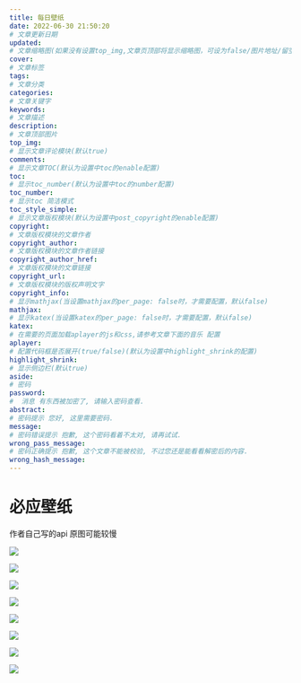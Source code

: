 ```yaml
---
title: 每日壁纸
date: 2022-06-30 21:50:20
# 文章更新日期
updated: 
# 文章缩略图(如果没有设置top_img,文章页顶部将显示缩略图，可设为false/图片地址/留空)
cover:
# 文章标签
tags:
# 文章分类
categories: 
# 文章关键字
keywords: 
# 文章描述
description: 
# 文章顶部图片
top_img: 
# 显示文章评论模块(默认true)
comments: 
# 显示文章TOC(默认为设置中toc的enable配置)
toc: 
# 显示toc_number(默认为设置中toc的number配置)
toc_number: 
# 显示toc 简洁模式
toc_style_simple: 
# 显示文章版权模块(默认为设置中post_copyright的enable配置)
copyright: 
# 文章版权模块的文章作者
copyright_author: 
# 文章版权模块的文章作者链接
copyright_author_href:
# 文章版权模块的文章链接
copyright_url:
# 文章版权模块的版权声明文字
copyright_info:
# 显示mathjax(当设置mathjax的per_page: false时，才需要配置，默认false)
mathjax:
# 显示katex(当设置katex的per_page: false时，才需要配置，默认false)
katex:
# 在需要的页面加载aplayer的js和css,请参考文章下面的音乐 配置
aplayer:
# 配置代码框是否展开(true/false)(默认为设置中highlight_shrink的配置)
highlight_shrink:
# 显示侧边栏(默认true)
aside:
# 密码
password:
#  消息 有东西被加密了, 请输入密码查看.
abstract:
# 密码提示 您好, 这里需要密码.
message:
# 密码错误提示 抱歉, 这个密码看着不太对, 请再试试.
wrong_pass_message:
# 密码正确提示 抱歉, 这个文章不能被校验, 不过您还是能看看解密后的内容.
wrong_hash_message:
---
```

# 必应壁纸

作者自己写的api
原图可能较慢

![](https://api.cxl2020mc.top?api=bing&uhd=1)

![](https://api.cxl2020mc.top?api=bing&idx=1&uhd=1)

![](https://api.cxl2020mc.top?api=bing&idx=2&uhd=1)

![](https://api.cxl2020mc.top?api=bing&idx=3&uhd=1)

![](https://api.cxl2020mc.top?api=bing&idx=4&uhd=1)

![](https://api.cxl2020mc.top?api=bing&idx=5&uhd=1)

![](https://api.cxl2020mc.top?api=bing&idx=6&uhd=1)

![](https://api.cxl2020mc.top?api=bing&idx=7&uhd=1)
